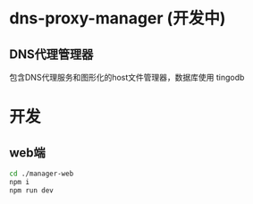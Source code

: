 # dns-proxy-manager (开发中)

## DNS代理管理器

包含DNS代理服务和图形化的host文件管理器，数据库使用 tingodb

# 开发

## web端

```bash
cd ./manager-web
npm i
npm run dev
```